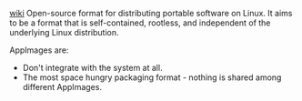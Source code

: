 [wiki](https://en.wikipedia.org/wiki/AppImage)
Open-source format for distributing portable software on Linux.
It aims to be a format that is self-contained, rootless, and independent of the underlying Linux distribution.

AppImages are:
- Don't integrate with the system at all.
- The most space hungry packaging format - nothing is shared among different AppImages.